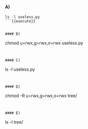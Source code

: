#### A)

```
ls -l useless.py
```{{execute}}


#### B)

```
chmod u=rwx,g=rwx,o=rwx useless.py
```{{execute}}


#### C)

```
ls -l useless.py
```{{execute}}


#### D)

```
chmod -R u=rwx,g=rwx,o=rwx tree/
```{{execute}}


#### E)

```
ls -l tree/
```{{execute}}




